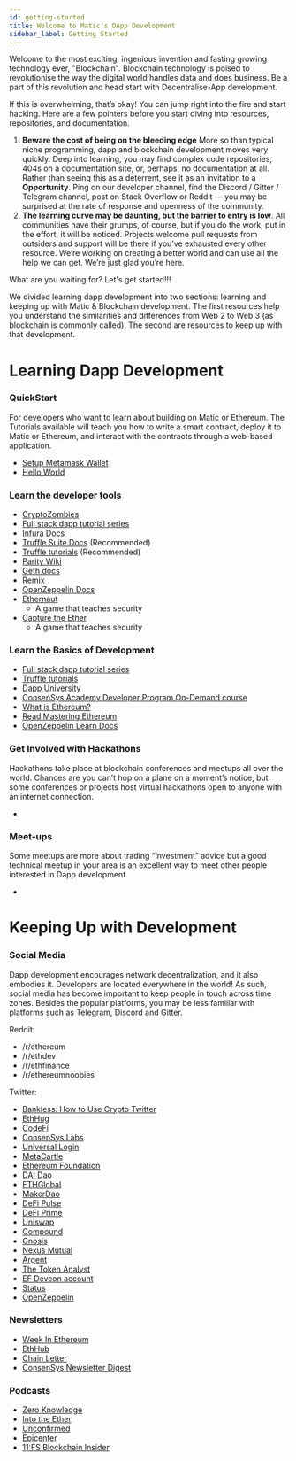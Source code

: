 ```yaml
---
id: getting-started
title: Welcome to Matic's DApp Development
sidebar_label: Getting Started
---
```


Welcome to the most exciting, ingenious invention and fasting growing technology ever, "Blockchain". Blockchain technology is poised to revolutionise the way the digital world handles data and does business. Be a part of this revolution and head start with Decentralise-App development.

If this is overwhelming, that’s okay! You can jump right into the fire and start hacking. Here are a few pointers before you start diving into resources, repositories, and documentation.

1. **Beware the cost of being on the bleeding edge** More so than typical niche programming, dapp and blockchain development moves very quickly. Deep into learning, you may find complex code repositories, 404s on a documentation site, or, perhaps, no documentation at all. Rather than seeing this as a deterrent, see it as an invitation to a **Opportunity**. Ping on our developer channel, find the Discord / Gitter / Telegram channel, post on Stack Overflow or Reddit — you may be surprised at the rate of response and openness of the community.
2. **The learning curve may be daunting, but the barrier to entry is low**. All communities have their grumps, of course, but if you do the work, put in the effort, it will be noticed. Projects welcome pull requests from outsiders and support will be there if you’ve exhausted every other resource. We’re working on creating a better world and can use all the help we can get. We’re just glad you’re here.

What are you waiting for? Let's get started!!!

We divided learning dapp development into two sections: learning and keeping up with Matic & Blockchain development. The first resources help you understand the similarities and differences from Web 2 to Web 3 (as blockchain is commonly called). The second are resources to keep up with that development.

# **Learning Dapp Development**

### QuickStart

For developers who want to learn about building on Matic or Ethereum. The Tutorials available will teach you how to write a smart contract, deploy it to Matic or Ethereum, and interact with the contracts through a web-based application.

- [Setup Metamask Wallet](tutorial-quickstart-metamask)
- [Hello World](tutorial-hello-world)

### **Learn the developer tools**

- [CryptoZombies](https://cryptozombies.io/)
- [Full stack dapp tutorial series](https://kauri.io/collection/5b8e401ee727370001c942e3/full-stack-dapp-tutorial-series)
- [Infura Docs](https://infura.io/docs)
- [Truffle Suite Docs](https://www.trufflesuite.com/docs) (Recommended)
- [Truffle tutorials](https://www.trufflesuite.com/tutorials) (Recommended)
- [Parity Wiki](https://wiki.parity.io/)
- [Geth docs](https://geth.ethereum.org/)
- [Remix](https://remix.ethereum.org/)
- [OpenZeppelin Docs](https://docs.openzeppelin.com/)
- [Ethernaut](https://ethernaut.openzeppelin.com/)
    - A game that teaches security
- [Capture the Ether](https://capturetheether.com/)
    - A game that teaches security

### **Learn the Basics of Development**

- [Full stack dapp tutorial series](https://kauri.io/collection/5b8e401ee727370001c942e3/full-stack-dapp-tutorial-series)
- [Truffle tutorials](https://www.trufflesuite.com/tutorials)
- [Dapp University](https://www.youtube.com/channel/UCY0xL8V6NzzFcwzHCgB8orQ)
- [ConsenSys Academy Developer Program On-Demand course](https://consensys.net/academy/ondemand/)
- [What is Ethereum?](https://blockgeeks.com/guides/ethereum/)
- [Read Mastering Ethereum](https://github.com/ethereumbook/ethereumbook)
- [OpenZeppelin Learn Docs](https://docs.openzeppelin.com/learn/)

### **Get Involved with Hackathons**

Hackathons take place at blockchain conferences and meetups all over the world. Chances are you can’t hop on a plane on a moment’s notice, but some conferences or projects host virtual hackathons open to anyone with an internet connection.

- 

### **Meet-ups**

Some meetups are more about trading “investment” advice but a good technical meetup in your area is an excellent way to meet other people interested in Dapp development.

- 

# **Keeping Up with Development**

### **Social Media**

Dapp development encourages network decentralization, and it also embodies it. Developers are located everywhere in the world! As such, social media has become important to keep people in touch across time zones. Besides the popular platforms, you may be less familiar with platforms such as Telegram, Discord and Gitter.

Reddit:

- /r/ethereum
- /r/ethdev
- /r/ethfinance
- /r/ethereumnoobies

Twitter:

- [Bankless: How to Use Crypto Twitter](https://bankless.substack.com/p/how-to-use-crypto-twitter-to-level-77c)
- [EthHug](https://twitter.com/ethhub_io)
- [CodeFi](https://twitter.com/ConsenSysCodefi)
- [ConsenSys Labs](https://twitter.com/ConsenSysLabs)
- [Universal Login](https://twitter.com/unilogin)
- [MetaCartle](https://twitter.com/meta_cartel)
- [Ethereum Foundation](https://twitter.com/ethereum)
- [DAI Dao](https://twitter.com/rDAI_dao)
- [ETHGlobal](https://twitter.com/ETHGlobal)
- [MakerDao](https://twitter.com/MakerDAO)
- [DeFi Pulse](https://twitter.com/defipulse)
- [DeFi Prime](https://twitter.com/defiprime)
- [Uniswap](https://twitter.com/UniswapExchange)
- [Compound](https://twitter.com/compoundfinance)
- [Gnosis](https://twitter.com/gnosisPM)
- [Nexus Mutual](https://twitter.com/NexusMutual)
- [Argent](https://twitter.com/argentHQ)
- [The Token Analyst](https://twitter.com/thetokenanalyst)
- [EF Devcon account](https://twitter.com/EFDevcon)
- [Status](https://twitter.com/ethstatus?lang=en)
- [OpenZeppelin](https://twitter.com/openzeppelin)

### **Newsletters**

- [Week In Ethereum](https://weekinethereumnews.com/)
- [EthHub](https://ethhub.io/)
- [Chain Letter](https://forms.technologyreview.com/chain-letter/)
- [ConsenSys Newsletter Digest](https://share.hsforms.com/1HiFwsb55S5GUf-EOe0KP8Q2urwb?email=)

### **Podcasts**

- [Zero Knowledge](https://www.zeroknowledge.fm/)
- [Into the Ether](https://ethhub.substack.com/)
- [Unconfirmed](https://unconfirmed.libsyn.com/)
- [Epicenter](https://epicenter.tv/)
- [11:FS Blockchain Insider](https://bi.11fs.com/)